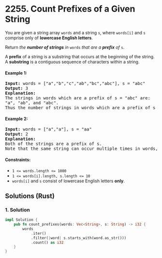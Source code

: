 # 2255. Count Prefixes of a Given String
You are given a string array `words` and a string `s`, where `words[i]` and `s` comprise only of **lowercase English letters**.

Return *the **number of strings** in* `words` *that are a **prefix** of* `s`.

A **prefix** of a string is a substring that occurs at the beginning of the string. A **substring** is a contiguous sequence of characters within a string.

#### Example 1:
<pre>
<strong>Input:</strong> words = ["a","b","c","ab","bc","abc"], s = "abc"
<strong>Output:</strong> 3
<strong>Explanation:</strong>
The strings in words which are a prefix of s = "abc" are:
"a", "ab", and "abc".
Thus the number of strings in words which are a prefix of s is 3.
</pre>

#### Example 2:
<pre>
<strong>Input:</strong> words = ["a","a"], s = "aa"
<strong>Output:</strong> 2
<strong>Explanation:</strong>
Both of the strings are a prefix of s.
Note that the same string can occur multiple times in words, and it should be counted each time.
</pre>

#### Constraints:
* `1 <= words.length <= 1000`
* `1 <= words[i].length, s.length <= 10`
* `words[i]` and `s` consist of lowercase English letters **only**.

## Solutions (Rust)

### 1. Solution
```Rust
impl Solution {
    pub fn count_prefixes(words: Vec<String>, s: String) -> i32 {
        words
            .iter()
            .filter(|word| s.starts_with(word.as_str()))
            .count() as i32
    }
}
```
